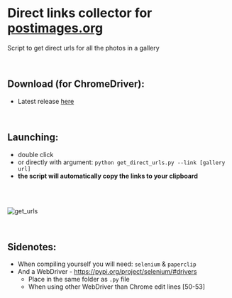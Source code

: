 # Direct links collector for [postimages.org](http://postimages.org/)
Script to get direct urls for all the photos in a gallery

<br>

## Download (for ChromeDriver):
- Latest release [here](http://bit.ly/postimg-direct-url-releases)

<br>

## Launching:
- double click
- or directly with argument: `python get_direct_urls.py --link [gallery url]`
- **the script will automatically copy the links to your clipboard**  
  
<br>  
  
<br>  
  
![get_urls](https://user-images.githubusercontent.com/25122875/89898195-90664480-dbe0-11ea-9e15-2d629b9cee69.jpg)

<br>

## Sidenotes:
- When compiling yourself you will need: `selenium` & `paperclip`  
- And a WebDriver - https://pypi.org/project/selenium/#drivers
  - Place in the same folder as `.py` file
  - When using other WebDriver than Chrome edit lines [50-53]
